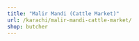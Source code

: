```yaml
---
title: "Malir Mandi (Cattle Market)"
url: /karachi/malir-mandi-cattle-market/
shop: butcher
---
```

